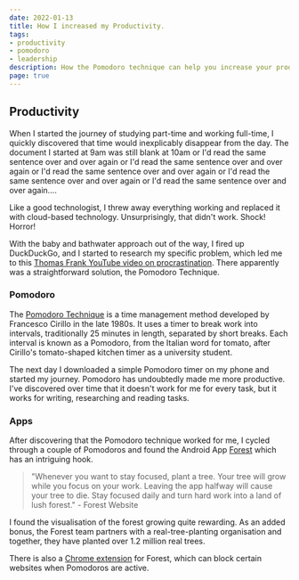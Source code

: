 ```yaml
---
date: 2022-01-13
title: How I increased my Productivity.
tags:
- productivity
- pomodoro
- leadership
description: How the Pomodoro technique can help you increase your productivity?
page: true
---
```


## Productivity
When I started the journey of studying part-time and working full-time, I quickly discovered that time would inexplicably disappear from the day. The document I started at 9am was still blank at 10am or I'd read the same sentence over and over again or I'd read the same sentence over and over again or I'd read the same sentence over and over again or I'd read the same sentence over and over again or I'd read the same sentence over and over again.... 

Like a good technologist, I threw away everything working and replaced it with cloud-based technology. Unsurprisingly, that didn't work. Shock! Horror!

With the baby and bathwater approach out of the way, I fired up DuckDuckGo, and I started to research my specific problem, which led me to this [Thomas Frank YouTube video on procrastination](https://www.youtube.com/watch?v=H0k0TQfZGSc). There apparently was a straightforward solution, the Pomodoro Technique. 

### Pomodoro
The [Pomodoro Technique](https://francescocirillo.com/products/the-pomodoro-technique) is a time management method developed by Francesco Cirillo in the late 1980s. It uses a timer to break work into intervals, traditionally 25 minutes in length, separated by short breaks. Each interval is known as a Pomodoro, from the Italian word for tomato, after Cirillo's tomato-shaped kitchen timer as a university student.

The next day I downloaded a simple Pomodoro timer on my phone and started my journey. Pomodoro has undoubtedly made me more productive. I've discovered over time that it doesn't work for me for every task, but it works for writing, researching and reading tasks. 


### Apps
After discovering that the Pomodoro technique worked for me, I cycled through a couple of Pomodoros and found the 
Android App [Forest](https://www.forestapp.cc/) which has an intriguing hook. 

> "Whenever you want to stay focused, plant a tree.
> Your tree will grow while you focus on your work.
> Leaving the app halfway will cause your tree to die.
> Stay focused daily and turn hard work into a land of lush forest."
> \- Forest Website

I found the visualisation of the forest growing quite rewarding. As an added bonus, the Forest team partners with a real-tree-planting organisation and together, they have planted over 1.2 million real trees. 

There is also a [Chrome extension](https://chrome.google.com/webstore/detail/forest-stay-focused-be-pr/kjacjjdnoddnpbbcjilcajfhhbdhkpgk) for Forest, which can block certain websites when Pomodoros are active.


<!-- <Comment /> -->

<style scoped>
    body{
    margin-top: 1050px;
}
</style>